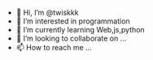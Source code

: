 - 👋 Hi, I’m @twiskkk
- 👀 I’m interested in programmation
- 🌱 I’m currently learning  Web,js,python
- 💞️ I’m looking to collaborate on ...
- 📫 How to reach me ...

<!---
twiskkk/twiskkk is a ✨ special ✨ repository because its `README.md` (this file) appears on your GitHub profile.
You can click the Preview link to take a look at your changes.
--->
